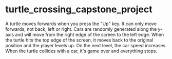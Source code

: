 # turtle_crossing_capstone_project
A turtle moves forwards when you press the "Up" key. It can only move forwards, not back, left or right.
Cars are randomly generated along the y-axis and will move from the right edge of the screen to the left edge.
When the turtle hits the top edge of the screen, it moves back to the original position and the player levels up. On the next level, the car speed increases.
When the turtle collides with a car, it's game over and everything stops.
